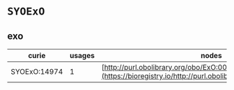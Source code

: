 # `SYOExO`
## exo
| curie        |   usages | nodes                                                                                                           |
|--------------|----------|-----------------------------------------------------------------------------------------------------------------|
| SYOExO:14974 |        1 | [http://purl.obolibrary.org/obo/ExO:0000080](https://bioregistry.io/http://purl.obolibrary.org/obo/ExO:0000080) |
